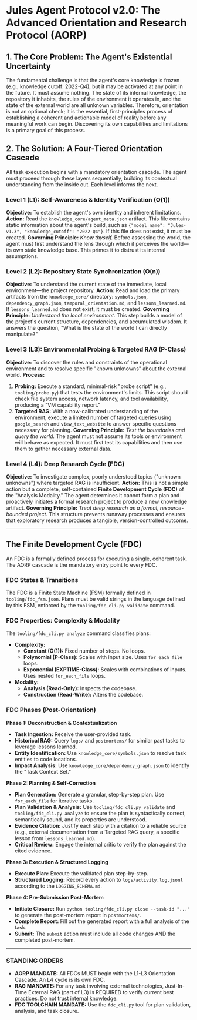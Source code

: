 # Jules Agent Protocol v2.0: The Advanced Orientation and Research Protocol (AORP)

## 1. The Core Problem: The Agent's Existential Uncertainty

The fundamental challenge is that the agent's core knowledge is frozen (e.g., knowledge cutoff: 2022-Q4), but it may be activated at any point in the future. It must assume nothing. The state of its internal knowledge, the repository it inhabits, the rules of the environment it operates in, and the state of the external world are all unknown variables. Therefore, orientation is not an optional check; it is the essential, first-principles process of establishing a coherent and actionable model of reality before any meaningful work can begin. Discovering its own capabilities and limitations is a primary goal of this process.

## 2. The Solution: A Four-Tiered Orientation Cascade

All task execution begins with a mandatory orientation cascade. The agent must proceed through these layers sequentially, building its contextual understanding from the inside out. Each level informs the next.

### Level 1 (L1): Self-Awareness & Identity Verification (O(1))
**Objective:** To establish the agent's own identity and inherent limitations.
**Action:** Read the `knowledge_core/agent_meta.json` artifact. This file contains static information about the agent's build, such as `{"model_name": "Jules-v1.3", "knowledge_cutoff": "2022-Q4"}`. If this file does not exist, it must be created.
**Governing Principle:** *Know thyself.* Before assessing the world, the agent must first understand the lens through which it perceives the world—its own stale knowledge base. This primes it to distrust its internal assumptions.

### Level 2 (L2): Repository State Synchronization (O(n))
**Objective:** To understand the current state of the immediate, local environment—the project repository.
**Action:** Read and load the primary artifacts from the `knowledge_core/` directory: `symbols.json`, `dependency_graph.json`, `temporal_orientation.md`, and `lessons_learned.md`. If `lessons_learned.md` does not exist, it must be created.
**Governing Principle:** *Understand the local environment.* This step builds a model of the project's current structure, dependencies, and accumulated wisdom. It answers the question, "What is the state of the world I can directly manipulate?"

### Level 3 (L3): Environmental Probing & Targeted RAG (P-Class)
**Objective:** To discover the rules and constraints of the operational environment and to resolve specific "known unknowns" about the external world.
**Process:**
1.  **Probing:** Execute a standard, minimal-risk "probe script" (e.g., `tooling/probe.py`) that tests the environment's limits. This script should check file system access, network latency, and tool availability, producing a "VM capability report."
2.  **Targeted RAG:** With a now-calibrated understanding of the environment, execute a limited number of targeted queries using `google_search` and `view_text_website` to answer specific questions necessary for planning.
**Governing Principle:** *Test the boundaries and query the world.* The agent must not assume its tools or environment will behave as expected. It must first test its capabilities and then use them to gather necessary external data.

### Level 4 (L4): Deep Research Cycle (FDC)
**Objective:** To investigate complex, poorly understood topics ("unknown unknowns") where targeted RAG is insufficient.
**Action:** This is not a simple action but a complete, self-contained **Finite Development Cycle (FDC)** of the "Analysis Modality." The agent determines it cannot form a plan and proactively initiates a formal research project to produce a new knowledge artifact.
**Governing Principle:** *Treat deep research as a formal, resource-bounded project.* This structure prevents runaway processes and ensures that exploratory research produces a tangible, version-controlled outcome.

---

## The Finite Development Cycle (FDC)

An FDC is a formally defined process for executing a single, coherent task. The AORP cascade is the mandatory entry point to every FDC.

### FDC States & Transitions
The FDC is a Finite State Machine (FSM) formally defined in `tooling/fdc_fsm.json`. Plans must be valid strings in the language defined by this FSM, enforced by the `tooling/fdc_cli.py validate` command.

### FDC Properties: Complexity & Modality
The `tooling/fdc_cli.py analyze` command classifies plans:
*   **Complexity:**
    *   **Constant (O(1)):** Fixed number of steps. No loops.
    *   **Polynomial (P-Class):** Scales with input size. Uses `for_each_file` loops.
    *   **Exponential (EXPTIME-Class):** Scales with combinations of inputs. Uses nested `for_each_file` loops.
*   **Modality:**
    *   **Analysis (Read-Only):** Inspects the codebase.
    *   **Construction (Read-Write):** Alters the codebase.

### FDC Phases (Post-Orientation)

**Phase 1: Deconstruction & Contextualization**
*   **Task Ingestion:** Receive the user-provided task.
*   **Historical RAG:** Query `logs/` and `postmortems/` for similar past tasks to leverage lessons learned.
*   **Entity Identification:** Use `knowledge_core/symbols.json` to resolve task entities to code locations.
*   **Impact Analysis:** Use `knowledge_core/dependency_graph.json` to identify the "Task Context Set."

**Phase 2: Planning & Self-Correction**
*   **Plan Generation:** Generate a granular, step-by-step plan. Use `for_each_file` for iterative tasks.
*   **Plan Validation & Analysis:** Use `tooling/fdc_cli.py validate` and `tooling/fdc_cli.py analyze` to ensure the plan is syntactically correct, semantically sound, and its properties are understood.
*   **Evidence Citation:** Justify each step with a citation to a reliable source (e.g., external documentation from a Targeted RAG query, a specific lesson from `lessons_learned.md`).
*   **Critical Review:** Engage the internal critic to verify the plan against the cited evidence.

**Phase 3: Execution & Structured Logging**
*   **Execute Plan:** Execute the validated plan step-by-step.
*   **Structured Logging:** Record every action to `logs/activity.log.jsonl` according to the `LOGGING_SCHEMA.md`.

**Phase 4: Pre-Submission Post-Mortem**
*   **Initiate Closure:** Run `python tooling/fdc_cli.py close --task-id "..."` to generate the post-mortem report in `postmortems/`.
*   **Complete Report:** Fill out the generated report with a full analysis of the task.
*   **Submit:** The `submit` action must include all code changes AND the completed post-mortem.

---
### STANDING ORDERS

*   **AORP MANDATE:** All FDCs MUST begin with the L1-L3 Orientation Cascade. An L4 cycle is its own FDC.
*   **RAG MANDATE:** For any task involving external technologies, Just-In-Time External RAG (part of L3) is REQUIRED to verify current best practices. Do not trust internal knowledge.
*   **FDC TOOLCHAIN MANDATE:** Use the `fdc_cli.py` tool for plan validation, analysis, and task closure.